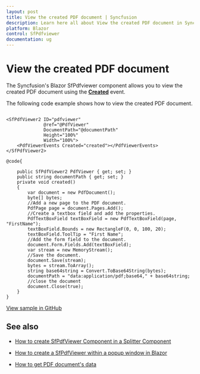 ```yaml
---
layout: post
title: View the created PDF document | Syncfusion
description: Learn here all about View the created PDF document in Syncfusion Blazor SfPdfviewer component and more.
platform: Blazor
control: SfPdfviewer
documentation: ug
---
```


# View the created PDF document

The Syncfusion's Blazor SfPdfviewer component allows you to view the created PDF document using the [**Created**](https://help.syncfusion.com/cr/blazor/Syncfusion.Blazor.SfPdfViewer.PdfViewerEvents.html#Syncfusion_Blazor_SfPdfViewer_PdfViewerEvents_Created) event.

The following code example shows how to view the created PDF document.

```cshtml

<SfPdfViewer2 ID="pdfviewer" 
              @ref="@PdfViewer" 
              DocumentPath="@documentPath"
              Height="100%"
              Width="100%">
    <PdfViewerEvents Created="created"></PdfViewerEvents>
</SfPdfViewer2>

@code{

    public SfPdfViewer2 PdfViewer { get; set; }
    public string documentPath { get; set; }
    private void created()
    {
        var document = new PdfDocument();
        byte[] bytes;
        //Add a new page to the PDF document.
        PdfPage page = document.Pages.Add();
        //Create a textbox field and add the properties.
        PdfTextBoxField textBoxField = new PdfTextBoxField(page, "FirstName");
        textBoxField.Bounds = new RectangleF(0, 0, 100, 20);
        textBoxField.ToolTip = "First Name";
        //Add the form field to the document.
        document.Form.Fields.Add(textBoxField);
        var stream = new MemoryStream();
        //Save the document.
        document.Save(stream);
        bytes = stream.ToArray();
        string base64string = Convert.ToBase64String(bytes);
        documentPath = "data:application/pdf;base64," + base64string;
        //close the document
        document.Close(true);
    }
}

```

[View sample in GitHub](https://github.com/SyncfusionExamples/blazor-pdf-viewer-examples/tree/master/Common/Create%20PDF%20using%20base%20library%20-%20SfPdfViewer)

## See also

* [How to create SfPdfViewer Component in a Splitter Component](./create-sfpdfviewer-in-a-splitter-component)

* [How to create a SfPdfViewer within a popup window in Blazor](./create-sfpdfviewer-in-a-popup-window)

* [How to get PDF document's data](./get-data-from-sfpdfviewer)